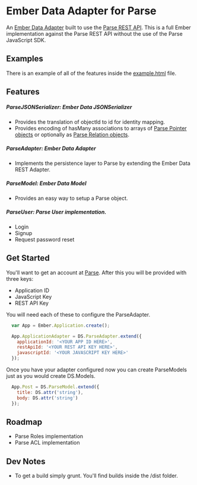 Ember Data Adapter for Parse
===================

An [Ember Data Adapter](https://github.com/emberjs/data) built to use the [Parse REST API](https://parse.com/docs/rest). This is a full Ember implementation against the Parse REST API without the use of the Parse JavaScript SDK. 

Examples
--------
There is an example of all of the features inside the [example.html](example.html) file.

Features
--------

##### ParseJSONSerializer: Ember Data JSONSerializer
  * Provides the translation of objectId to id for identity mapping.
  * Provides encoding of hasMany associations to arrays of [Parse Pointer objects](https://parse.com/docs/rest#objects-types) or optionally as [Parse Relation objects](https://parse.com/docs/relations_guide).

##### ParseAdapter: Ember Data Adapter
  * Implements the persistence layer to Parse by extending the Ember Data REST Adapter.

##### ParseModel: Ember Data Model
  * Provides an easy way to setup a Parse object.

##### ParseUser: Parse User implementation.
  * Login
  * Signup
  * Request password reset

Get Started
-----------
You'll want to get an account at [Parse](https://parse.com). After this you will be provided with three keys:

* Application ID
* JavaScript Key
* REST API Key

You will need each of these to configure the ParseAdapter.

```javascript
  var App = Ember.Application.create();

  App.ApplicationAdapter = DS.ParseAdapter.extend({
    applicationId: '<YOUR APP ID HERE>',
    restApiId: '<YOUR REST API KEY HERE>',
    javascriptId: '<YOUR JAVASCRIPT KEY HERE>'
  });
```

Once you have your adapter configured now you can create ParseModels just as you would create DS.Models.

```javascript
  App.Post = DS.ParseModel.extend({
    title: DS.attr('string'),
    body: DS.attr('string')
  });
```

Roadmap
-------

* Parse Roles implementation
* Parse ACL implementation

Dev Notes
---------
* To get a build simply grunt. You'll find builds inside the /dist folder.
